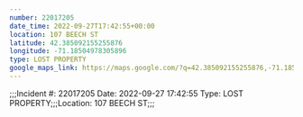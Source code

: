 ```yaml
---
number: 22017205
date_time: 2022-09-27T17:42:55+00:00
location: 107 BEECH ST
latitude: 42.385092155255876
longitude: -71.18504978305896
type: LOST PROPERTY
google_maps_link: https://maps.google.com/?q=42.385092155255876,-71.18504978305896
---
```


;;;Incident #: 22017205   Date: 2022-09-27 17:42:55   Type: LOST PROPERTY;;;Location: 107 BEECH ST;;;

